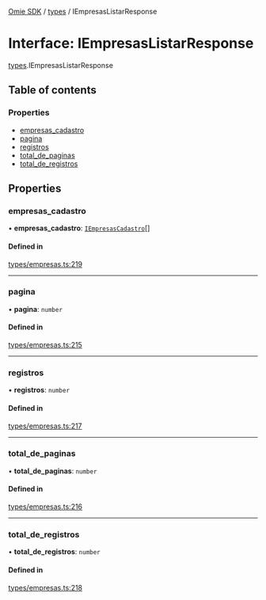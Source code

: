 [Omie SDK](../README.md) / [types](../modules/types.md) / IEmpresasListarResponse

# Interface: IEmpresasListarResponse

[types](../modules/types.md).IEmpresasListarResponse

## Table of contents

### Properties

- [empresas\_cadastro](types.IEmpresasListarResponse.md#empresas_cadastro)
- [pagina](types.IEmpresasListarResponse.md#pagina)
- [registros](types.IEmpresasListarResponse.md#registros)
- [total\_de\_paginas](types.IEmpresasListarResponse.md#total_de_paginas)
- [total\_de\_registros](types.IEmpresasListarResponse.md#total_de_registros)

## Properties

### empresas\_cadastro

• **empresas\_cadastro**: [`IEmpresasCadastro`](types.IEmpresasCadastro.md)[]

#### Defined in

[types/empresas.ts:219](https://github.com/lucas-bogos/omie-sdk/blob/f0ca102/src/types/empresas.ts#L219)

___

### pagina

• **pagina**: `number`

#### Defined in

[types/empresas.ts:215](https://github.com/lucas-bogos/omie-sdk/blob/f0ca102/src/types/empresas.ts#L215)

___

### registros

• **registros**: `number`

#### Defined in

[types/empresas.ts:217](https://github.com/lucas-bogos/omie-sdk/blob/f0ca102/src/types/empresas.ts#L217)

___

### total\_de\_paginas

• **total\_de\_paginas**: `number`

#### Defined in

[types/empresas.ts:216](https://github.com/lucas-bogos/omie-sdk/blob/f0ca102/src/types/empresas.ts#L216)

___

### total\_de\_registros

• **total\_de\_registros**: `number`

#### Defined in

[types/empresas.ts:218](https://github.com/lucas-bogos/omie-sdk/blob/f0ca102/src/types/empresas.ts#L218)
